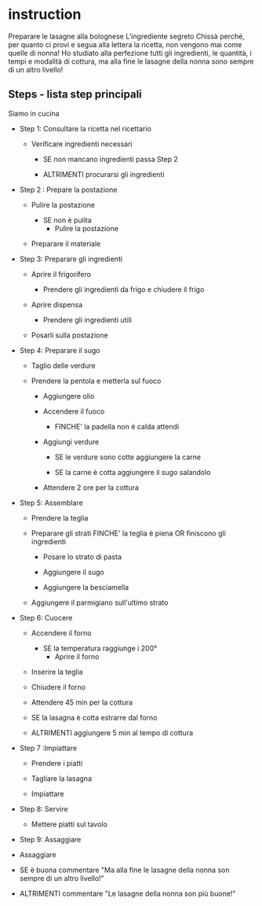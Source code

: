 # instruction

Preparare le lasagne alla bolognese
L’ingrediente segreto
Chissà perché, per quanto ci provi e segua alla lettera la ricetta, non vengono mai come quelle di nonna! Ho studiato alla perfezione tutti gli ingredienti, le quantità, i tempi e modalità di cottura, ma alla fine le lasagne della nonna sono sempre di un altro livello!

## Steps - lista step principali 
Siamo in cucina 

- Step 1: Consultare la ricetta nel ricettario
    - Verificare ingredienti necessari

        - SE non mancano ingredienti passa Step 2

        - ALTRIMENTI procurarsi gli ingredienti
          
- Step 2 : Prepare la postazione

    - Pulire la postazione
        - SE non è pulita 
            - Pulire la postazione 

    - Preparare il materiale

- Step 3: Preparare gli ingredienti

    - Aprire il frigorifero
        - Prendere gli ingredienti da frigo e chiudere il frigo

    - Aprire dispensa

        - Prendere gli ingredienti utili

    - Posarli sulla postazione 

- Step 4: Preparare il sugo

    - Taglio delle verdure

    - Prendere la pentola e metterla sul fuoco
        - Aggiungere olio

        - Accendere il fuoco
            - FINCHE' la padella non è calda attendi

        - Aggiungi verdure

            - SE le verdure sono cotte aggiungere la carne

            - SE la carne è cotta aggiungere il sugo salandolo

        - Attendere 2 ore per la cottura

- Step 5: Assemblare

    - Prendere la teglia

    - Preparare gli strati FINCHE' la teglia è piena OR finiscono gli ingredienti

        - Posare lo strato di pasta

        - Aggiungere il sugo

        - Aggiungere la besciamella

    - Aggiungere il parmigiano sull'ultimo strato    

- Step 6: Cuocere

    - Accendere il forno 

        - SE la temperatura raggiunge i 200° 
            - Aprire il forno

    - Inserire la teglia

    - Chiudere il forno

    - Attendere 45 min per la cottura

    - SE la lasagna è cotta estrarre dal forno
    - ALTRIMENTI aggiungere 5 min al tempo di cottura

- Step 7 :Impiattare

    - Prendere i piatti 

    - Tagliare la lasagna

    - Impiattare

- Step 8: Servire

    - Mettere piatti sul tavolo

- Step 9: Assaggiare

 - Assaggiare 

  - SE è buona commentare "Ma alla fine le lasagne della nonna son sempre di un altro livello!"
  - ALTRIMENTI commentare "Le lasagne della nonna son più buone!"
      
